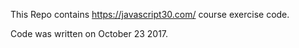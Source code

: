 This Repo contains https://javascript30.com/ course exercise code.

Code was written on October 23 2017.
